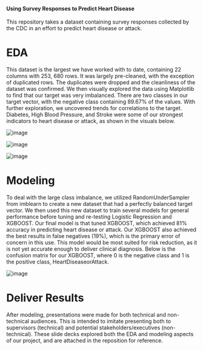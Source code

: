 #### Using Survey Responses to Predict Heart Disease

This repository takes a dataset containing survey responses collected by the CDC in an effort to predict heart disease or attack.

# EDA

This dataset is the largest we have worked with to date, containing 22 columns with 253, 680 rows. It was largely pre-cleaned, with the exception of duplicated rows. The duplicates were dropped and the cleanliness of the dataset was confirmed. We then visually explored the data using Matplotlib to find that our target was very imbalanced. There are two classes in our target vector, with the negative class containing 89.67% of the values. With further exploration, we uncovered trends for correlations to the target.  Diabetes, High Blood Pressure, and Stroke were some of our strongest indicators to heart disease or attack, as shown in the visuals below.

![image](https://user-images.githubusercontent.com/91917998/151103958-7cdb764e-3a6c-48df-a888-3e19935d2f6f.png)

![image](https://user-images.githubusercontent.com/91917998/151103994-b5aa5c00-163a-4222-aed0-b71e02856d76.png)

![image](https://user-images.githubusercontent.com/91917998/151104018-15988a0d-b41b-41ae-b24a-40a8e28e6e4f.png)

# Modeling

To deal with the large class imbalance, we utilized RandomUnderSampler from imblearn to create a new dataset that had a perfectly balanced target vector. We then used this new dataset to train several models for general performance before tuning and re-testing Logistic Regression and XGBOOST. Our final model is that tuned XGBOOST, which achieved 81% accuracy in predicting heart disease or attack. Our XGBOOST also achieved the best results in false negatives (19%), which is the primary error of concern in this use. This model would be most suited for risk reduction, as it is not yet accurate enough to deliver clinical diagnosis. Below is the confusion matrix for our XGBOOST, where 0 is the negative class and 1 is the positive class, HeartDiseaseorAttack.

![image](https://user-images.githubusercontent.com/91917998/151105657-4fcbeff2-3ec6-4148-aaa0-50b03153413b.png)

# Deliver Results

After modeling, presentations were made for both technical and non-technical audiences. This is intended to imitate presenting both to supervisors (technical) and potential stakeholders/executives (non-technical). These slide decks explored both the EDA and modeling aspects of our project, and are attached in the reposition for reference.
